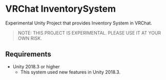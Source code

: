 # VRChat InventorySystem

Experimental Unity Project that provides Inventory System in VRChat.

> NOTE: THIS PROJECT IS EXPERIMENTAL. PLEASE USE IT AT YOUR OWN RISK.

## Requirements

- Unity 2018.3 or higher
  - This system used new features in Unity 2018.3.
